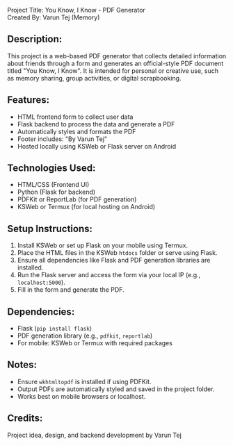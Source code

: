 Project Title: You Know, I Know - PDF Generator  
Created By: Varun Tej (Memory)

Description:
-------------
This project is a web-based PDF generator that collects detailed information about friends through a form and generates an official-style PDF document titled "You Know, I Know". It is intended for personal or creative use, such as memory sharing, group activities, or digital scrapbooking.

Features:
----------
- HTML frontend form to collect user data
- Flask backend to process the data and generate a PDF
- Automatically styles and formats the PDF
- Footer includes: "By Varun Tej"
- Hosted locally using KSWeb or Flask server on Android

Technologies Used:
--------------------
- HTML/CSS (Frontend UI)
- Python (Flask for backend)
- PDFKit or ReportLab (for PDF generation)
- KSWeb or Termux (for local hosting on Android)

Setup Instructions:
---------------------
1. Install KSWeb or set up Flask on your mobile using Termux.
2. Place the HTML files in the KSWeb `htdocs` folder or serve using Flask.
3. Ensure all dependencies like Flask and PDF generation libraries are installed.
4. Run the Flask server and access the form via your local IP (e.g., `localhost:5000`).
5. Fill in the form and generate the PDF.

Dependencies:
--------------
- Flask (`pip install flask`)
- PDF generation library (e.g., `pdfkit`, `reportlab`)
- For mobile: KSWeb or Termux with required packages

Notes:
-------
- Ensure `wkhtmltopdf` is installed if using PDFKit.
- Output PDFs are automatically styled and saved in the project folder.
- Works best on mobile browsers or localhost.

Credits:
---------
Project idea, design, and backend development by Varun Tej 
